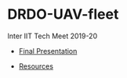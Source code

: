 # DRDO-UAV-fleet
Inter IIT Tech Meet 2019-20

- [Final Presentation](https://docs.google.com/presentation/d/1VXss9FI9X5OXgpIs4dTxwLeMF_purfH1tCDEIHGUeR8/edit?usp=sharing)

- [Resources](Resources.md)

